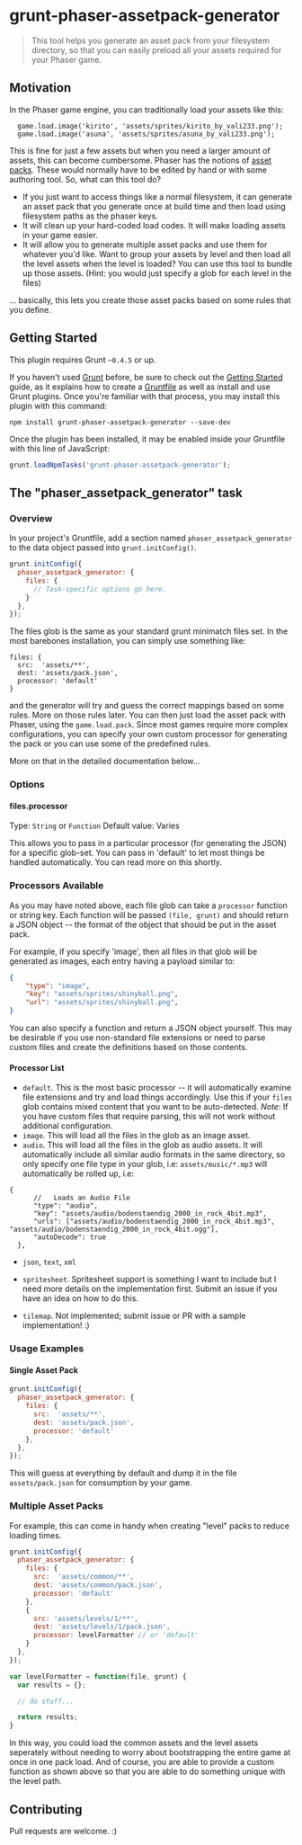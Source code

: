 # grunt-phaser-assetpack-generator

> This tool helps you generate an asset pack from your filesystem directory, so that you can easily preload all your assets required for your Phaser game.

## Motivation

In the Phaser game engine, you can traditionally load your assets like this:

```
  game.load.image('kirito', 'assets/sprites/kirito_by_vali233.png');
  game.load.image('asuna', 'assets/sprites/asuna_by_vali233.png');
```

This is fine for just a few assets but when you need a larger amount of assets,
this can become cumbersome. Phaser has the notions of [asset packs](http://www.html5gamedevs.com/topic/6807-new-phaser-asset-pack-feature-please-test/). These would normally have to be edited by hand or with some authoring tool. So, what can this tool do?

* If you just want to access things like a normal filesystem, it can generate an asset pack that you generate once at build time and then load using filesystem paths as the phaser keys.
* It will clean up your hard-coded load codes. It will make loading assets in your game easier.
* It will allow you to generate multiple asset packs and use them for whatever you'd like. Want to group your assets by level and then load all the level assets when the level is loaded? You can use this tool to bundle up those assets. (Hint:  you would just specify a glob for each level in the files)


... basically, this lets you create those asset packs based on some rules
that you define.

## Getting Started
This plugin requires Grunt `~0.4.5` or up.

If you haven't used [Grunt](http://gruntjs.com/) before, be sure to check out the [Getting Started](http://gruntjs.com/getting-started) guide, as it explains how to create a [Gruntfile](http://gruntjs.com/sample-gruntfile) as well as install and use Grunt plugins. Once you're familiar with that process, you may install this plugin with this command:

```shell
npm install grunt-phaser-assetpack-generator --save-dev
```

Once the plugin has been installed, it may be enabled inside your Gruntfile with this line of JavaScript:

```js
grunt.loadNpmTasks('grunt-phaser-assetpack-generator');
```

## The "phaser_assetpack_generator" task

### Overview
In your project's Gruntfile, add a section named `phaser_assetpack_generator` to the data object passed into `grunt.initConfig()`.

```js
grunt.initConfig({
  phaser_assetpack_generator: {
    files: {
      // Task-specific options go here.
    }
  },
});
```

The files glob is the same as your standard grunt minimatch files set. In the most barebones installation, you can simply use something like:

```
files: {
  src:  'assets/**',
  dest: 'assets/pack.json',
  processor: 'default'
}
```
and the generator will try and guess the correct mappings based on some rules. More on those rules later. You can then just load the asset pack with Phaser, using
the `game.load.pack`. Since most games require more complex configurations, you can specify your own custom processor for generating the pack or you can use some of the
predefined rules.

More on that in the detailed documentation below...

### Options

#### files.processor
Type: `String` or `Function`
Default value: Varies

This allows you to pass in a particular processor (for generating the JSON) for a specific glob-set. You can pass in 'default' to let most things be handled
automatically. You can read more on this shortly.

### Processors Available

As you may have noted above, each file glob can take a `processor` function or string key. Each function will be passed `(file, grunt)` and should return a JSON object -- the format of the object that should be put in the asset pack.

For example, if you specify 'image', then all files in that glob will be generated as images, each entry having a payload similar to:

```json
{
    "type": "image",
    "key": "assets/sprites/shinyball.png",
    "url": "assets/sprites/shinyball.png",
}
```

You can also specify a function and return a JSON object yourself. This
may be desirable if you use non-standard file extensions or need to parse
custom files and create the definitions based on those contents.

 #### Processor List

 * `default`. This is the most basic processor -- it will automatically examine file extensions and try and load things accordingly. Use this if your `files` glob contains mixed content that you want to be auto-detected. *Note*: If you have custom files that require parsing, this will not work without additional configuration.
 * `image`. This will load all the files in the glob as an image asset.
 * `audio`. This will load all the files in the glob as audio assets. It will automatically include all similar audio formats in the same directory, so only specify one file type in your glob, i.e: `assets/music/*.mp3` will automatically be rolled up, i.e:

 ```
 {
       //   Loads an Audio File
       "type": "audio",
       "key": "assets/audio/bodenstaendig_2000_in_rock_4bit.mp3",
       "urls": ["assets/audio/bodenstaendig_2000_in_rock_4bit.mp3", "assets/audio/bodenstaendig_2000_in_rock_4bit.ogg"],
       "autoDecode": true
   },
 ```

* `json`, `text`, `xml`
* `spritesheet`. Spritesheet support is something I want to include but I need more details on the implementation first. Submit an issue if you have an idea on how to do this.

* `tilemap`. Not implemented; submit issue or PR with a sample implementation! :)

### Usage Examples

#### Single Asset Pack

```js
grunt.initConfig({
  phaser_assetpack_generator: {
    files: {
      src:  'assets/**',
      dest: 'assets/pack.json',
      processor: 'default'
    },
  },
});
```

This will guess at everything by default and dump it in the file `assets/pack.json` for consumption by your game.

### Multiple Asset Packs

For example, this can come in handy when creating "level" packs to reduce loading times.


```js
grunt.initConfig({
  phaser_assetpack_generator: {
    files: {
      src:  'assets/common/**',
      dest: 'assets/common/pack.json',
      processor: 'default'
    },
    {
      src: 'assets/levels/1/**',
      dest: 'assets/levels/1/pack.json',
      processor: levelFormatter // or 'default'
    }
  },
});

var levelFormatter = function(file, grunt) {
  var results = {};

  // do stuff...

  return results;
}
```

In this way, you could load the common assets and the level assets seperately
without needing to worry about bootstrapping the entire game at once in one pack load. And of course, you are able to provide a custom function as shown above so that you are able to do something unique with the level path. 

## Contributing

Pull requests are welcome. :)
